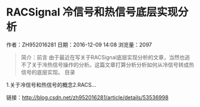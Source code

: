 # RACSignal 冷信号和热信号底层实现分析
作者：ZH952016281
日期：2016-12-09 14:08
浏览量：2097
> 简介：前言
由于最近在写关于RACSignal底层实现分析的文章，当然也逃不了关于冷热信号操作的分析。这篇文章打算分析分析如何从冷信号转成热信号的底层实现。
目录

1.关于冷信号和热信号的概念2.RACS...

 链接：http://blog.csdn.net/zh952016281/article/details/53536998
